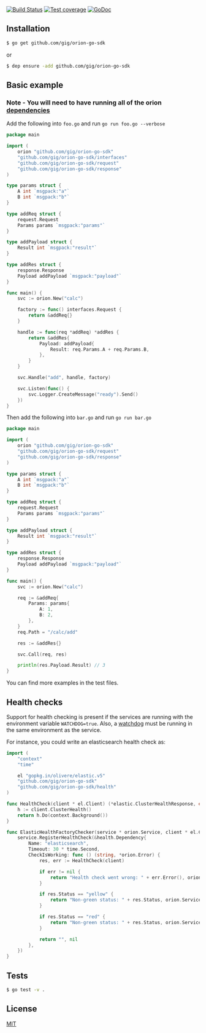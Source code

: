 [![Build Status][travis-image]][travis-url] 
[![Test coverage][coveralls-image]][coveralls-url]
[![GoDoc][godoc-image]][godoc-url]

## Installation

```sh
$ go get github.com/gig/orion-go-sdk
```

or

```sh
$ dep ensure -add github.com/gig/orion-go-sdk
```

## Basic example

### Note - You will need to have running all of the orion [dependencies](https://github.com/gig/orion/tree/dev#development)

Add the following into `foo.go` and run `go run foo.go --verbose`

```go
package main

import (
	orion "github.com/gig/orion-go-sdk"
	"github.com/gig/orion-go-sdk/interfaces"
	"github.com/gig/orion-go-sdk/request"
	"github.com/gig/orion-go-sdk/response"
)

type params struct {
	A int `msgpack:"a"`
	B int `msgpack:"b"`
}

type addReq struct {
	request.Request
	Params params `msgpack:"params"`
}

type addPayload struct {
	Result int `msgpack:"result"`
}

type addRes struct {
	response.Response
	Payload addPayload `msgpack:"payload"`
}

func main() {
	svc := orion.New("calc")

	factory := func() interfaces.Request {
		return &addReq{}
	}

	handle := func(req *addReq) *addRes {
		return &addRes{
			Payload: addPayload{
				Result: req.Params.A + req.Params.B,
			},
		}
	}

	svc.Handle("add", handle, factory)

	svc.Listen(func() {
		svc.Logger.CreateMessage("ready").Send()
	})
}
```

Then add the following into `bar.go` and run `go run bar.go`

```go
package main

import (
	orion "github.com/gig/orion-go-sdk"
	"github.com/gig/orion-go-sdk/request"
	"github.com/gig/orion-go-sdk/response"
)

type params struct {
	A int `msgpack:"a"`
	B int `msgpack:"b"`
}

type addReq struct {
	request.Request
	Params params `msgpack:"params"`
}

type addPayload struct {
	Result int `msgpack:"result"`
}

type addRes struct {
	response.Response
	Payload addPayload `msgpack:"payload"`
}

func main() {
	svc := orion.New("calc")

	req := &addReq{
		Params: params{
			A: 1,
			B: 2,
		},
	}
	req.Path = "/calc/add"

	res := &addRes{}

	svc.Call(req, res)

	println(res.Payload.Result) // 3
}
```

You can find more examples in the test files.

## Health checks

Support for health checking is present if the services are running with the environment variable `WATCHDOG=true`. Also,
a [watchdog](https://github.com/GiG/orion-watchdog) must be running in the same environment as the service.

For instance, you could write an elasticsearch health check as:

```go
import (
    "context"
	"time"

	el "gopkg.in/olivere/elastic.v5"
	"github.com/gig/orion-go-sdk"
	"github.com/gig/orion-go-sdk/health"
)

func HealthCheck(client * el.Client) (*elastic.ClusterHealthResponse, error) {
	h := client.ClusterHealth()
	return h.Do(context.Background())
}

func ElasticHealthFactoryChecker(service * orion.Service, client * el.Client)  {
	service.RegisterHealthCheck(&health.Dependency{
		Name: "elasticsearch",
		Timeout: 30 * time.Second,
		CheckIsWorking: func () (string, *orion.Error) {
			res, err := HealthCheck(client)

			if err != nil {
				return "Health check went wrong: " + err.Error(), orion.ServiceError(string(health.HC_CRIT))
			}

			if res.Status == "yellow" {
				return "Non-green status: " + res.Status, orion.ServiceError(string(health.HC_WARN))
			}

			if res.Status == "red" {
				return "Non-green status: " + res.Status, orion.ServiceError(string(health.HC_CRIT))
			}

			return "", nil
		},
	})
}
```

## Tests

```bash
$ go test -v .
```

## License

[MIT](https://github.com/gig/orion-go-sdk/blob/master/LICENSE)

[travis-image]: https://travis-ci.org/gig/orion-go-sdk.svg?branch=master
[travis-url]: https://travis-ci.org/gig/orion-go-sdk/
[coveralls-image]: https://coveralls.io/repos/gig/orion-go-sdk/badge.svg
[coveralls-url]: https://coveralls.io/r/gig/orion-go-sdk
[godoc-image]: https://godoc.org/github.com/gig/orion-go-sdk?status.svg
[godoc-url]: https://godoc.org/github.com/gig/orion-go-sdk
